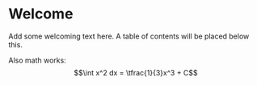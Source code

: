 # Welcome

Add some welcoming text here. A table of contents will be placed below this.

Also math works:
$$\int x^2 dx = \tfrac{1}{3}x^3 + C$$
